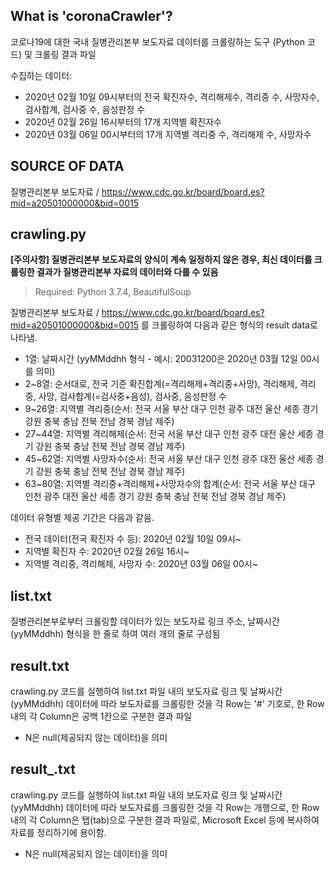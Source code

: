 ## What is 'coronaCrawler'?

코로나19에 대한 국내 질병관리본부 보도자료 데이터를 크롤링하는 도구 (Python 코드) 및 크롤링 결과 파일

수집하는 데이터:
* 2020년 02월 10일 09시부터의 전국 확진자수, 격리해제수, 격리중 수, 사망자수, 검사합계, 검사중 수, 음성판정 수
* 2020년 02월 26일 16시부터의 17개 지역별 확진자수
* 2020년 03월 06일 00시부터의 17개 지역별 격리중 수, 격리해제 수, 사망자수

## SOURCE OF DATA

질병관리본부 보도자료 / https://www.cdc.go.kr/board/board.es?mid=a20501000000&bid=0015

## crawling.py

<strong>[주의사항] 질병관리본부 보도자료의 양식이 계속 일정하지 않은 경우, 최신 데이터를 크롤링한 결과가 질병관리본부 자료의 데이터와 다를 수 있음</strong>

> Required: Python 3.7.4, BeautifulSoup

질병관리본부 보도자료 / https://www.cdc.go.kr/board/board.es?mid=a20501000000&bid=0015 를 크롤링하여 다음과 같은 형식의 result data로 나타냄.
* 1열: 날짜시간 (yyMMddhh 형식 - 예시: 20031200은 2020년 03월 12일 00시를 의미)
* 2~8열: 순서대로, 전국 기준 확진합계(=격리해제+격리중+사망), 격리해제, 격리중, 사망, 검사합계(=검사중+음성), 검사중, 음성판정 수
* 9~26열: 지역별 격리중(순서: 전국 서울 부산 대구 인천 광주 대전 울산 세종 경기 강원 충북 충남 전북 전남 경북 경남 제주)
* 27~44열: 지역별 격리해제(순서: 전국 서울 부산 대구 인천 광주 대전 울산 세종 경기 강원 충북 충남 전북 전남 경북 경남 제주)
* 45~62열: 지역별 사망자수(순서: 전국 서울 부산 대구 인천 광주 대전 울산 세종 경기 강원 충북 충남 전북 전남 경북 경남 제주)
* 63~80열: 지역별 격리중+격리해제+사망자수의 합계(순서: 전국 서울 부산 대구 인천 광주 대전 울산 세종 경기 강원 충북 충남 전북 전남 경북 경남 제주)

데이터 유형별 제공 기간은 다음과 같음.
* 전국 데이터(전국 확진자 수 등): 2020년 02월 10일 09시~
* 지역별 확진자 수: 2020년 02월 26일 16시~
* 지역별 격리중, 격리해제, 사망자 수: 2020년 03월 06일 00시~

## list.txt

질병관리본부로부터 크롤링할 데이터가 있는 보도자료 링크 주소, 날짜시간(yyMMddhh) 형식을 한 줄로 하여 여러 개의 줄로 구성됨

## result.txt

crawling.py 코드를 실행하여 list.txt 파일 내의 보도자료 링크 및 날짜시간(yyMMddhh) 데이터에 따라 보도자료를 크롤링한 것을 각 Row는 '#' 기호로, 한 Row 내의 각 Column은 공백 1칸으로 구분한 결과 파일
* N은 null(제공되지 않는 데이터)을 의미

## result_.txt

crawling.py 코드를 실행하여 list.txt 파일 내의 보도자료 링크 및 날짜시간(yyMMddhh) 데이터에 따라 보도자료를 크롤링한 것을 각 Row는 개행으로, 한 Row 내의 각 Column은 탭(tab)으로 구분한 결과 파일로, Microsoft Excel 등에 복사하여 자료를 정리하기에 용이함.
* N은 null(제공되지 않는 데이터)을 의미
